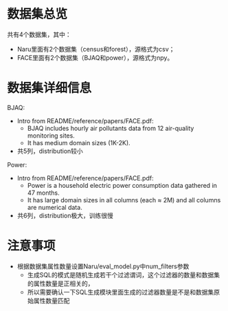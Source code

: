 # 数据集总览
共有4个数据集，其中：
- Naru里面有2个数据集（census和forest），源格式为csv；
- FACE里面有2个数据集（BJAQ和power），源格式为npy。


# 数据集详细信息
BJAQ: 
- Intro from README/reference/papers/FACE.pdf:
  - BJAQ includes hourly air pollutants data from 12 air-quality monitoring sites.
  - It has medium domain sizes (1K-2K).
- 共5列，distribution较小

Power: 
- Intro from README/reference/papers/FACE.pdf:
  - Power is a household electric power consumption data gathered in 47 months. 
  - It has large domain sizes in all columns (each ≈ 2M) and all columns are numerical data.
- 共6列，distribution极大，训练很慢


# 注意事项
- 根据数据集属性数量设置Naru/eval_model.py中num_filters参数
  - 生成SQL的模式是随机生成若干个过滤谓词，这个过滤器的数量和数据集的属性数量是正相关的，
  - 所以需要确认一下SQL生成模块里面生成的过滤器数量是不是和数据集原始属性数量匹配
